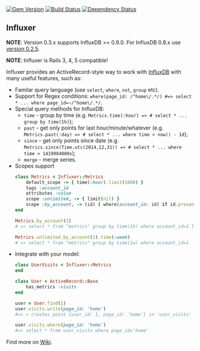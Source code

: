 [![Gem Version](https://badge.fury.io/rb/influxer.svg)](https://rubygems.org/gems/influxer) [![Build Status](https://travis-ci.org/palkan/influxer.svg?branch=master)](https://travis-ci.org/palkan/influxer) [![Dependency Status](https://dependencyci.com/github/palkan/influxer/badge)](https://dependencyci.com/github/palkan/influxer)
## Influxer

**NOTE**: Version 0.3.x supports InfluxDB >= 0.9.0. For InfluxDB 0.8.x use [version 0.2.5](https://github.com/palkan/influxer/tree/0.2.5).

**NOTE**: Influxer is Rails 3, 4, 5 compatible!

Influxer provides an ActiveRecord-style way to work with [InfluxDB](https://influxdb.com/) with many useful features, such as:
- Familar query language (use `select`, `where`, `not`, `group` etc).
- Support for Regex conditions: `where(page_id: /^home\/.*/) #=> select * ... where page_id=~/^home\/.*/`.
- Special query methods for InfluxDB: 
    - `time` - group by time (e.g. `Metrics.time(:hour) => # select * ... group by time(1h)`);
    - `past` - get only points for last hour/minute/whatever (e.g. `Metrics.past(:day) => # select * ... where time > now() - 1d`);
    - `since` - get only points since date (e.g. `Metrics.since(Time.utc(2014,12,31)) => # select * ... where time > 1419984000s`);
    - `merge` - merge series.
- Scopes support
    ```ruby
    class Metrics < Influxer::Metrics
        default_scope -> { time(:hour).limit(1000) }
        tags :account_id
        attributes :value
        scope :unlimited, -> { limit(nil) }
        scope :by_account, -> (id) { where(account_id: id) if id.present? }
    end

    Metrics.by_account(1)
    # => select * from "metrics" group by time(1h) where account_id=1 limit 1000

    Metrics.unlimited.by_account(1).time(:week)
    # => select * from "metrics" group by time(1w) where account_id=1

    ```
- Integrate with your model:
    ```ruby
    class UserVisits < Influxer::Metrics
    end
    
    class User < ActiveRecord::Base
        has_metrics :visits
    end

    user = User.find(1)
    user.visits.write(page_id: 'home')
    #=> < creates point {user_id: 1, page_id: 'home'} in 'user_visits' series >

    user.visits.where(page_id: 'home')
    #=> select * from user_visits where page_id='home'
    ```
    
Find more on [Wiki](https://github.com/palkan/influxer/wiki).
